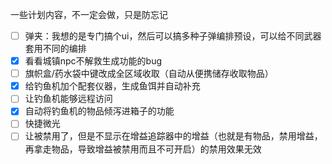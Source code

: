 ﻿一些计划内容，不一定会做，只是防忘记

- [ ] 弹夹：我想的是专门搞个ui，然后可以搞多种子弹编排预设，可以给不同武器套用不同的编排
- [x] 看看城镇npc不解救生成功能的bug
- [ ] 旗帜盒/药水袋中键改成全区域收取（自动从便携储存收取物品）
- [x] 给钓鱼机加个配套仪器，生成鱼饵并自动补充
- [ ] 让钓鱼机能够远程访问
- [x] 自动将钓鱼机的物品倾泻进箱子的功能
- [ ] 快捷微光
- [ ] 让被禁用了，但是不显示在增益追踪器中的增益（也就是有物品，禁用增益，再拿走物品，导致增益被禁用而且不可开启）的禁用效果无效